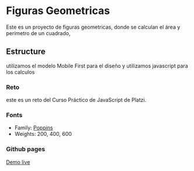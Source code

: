 # Figuras Geometricas
Este es un proyecto de figuras geometricas, donde se calculan el área y perimetro de un cuadrado,

## Estructure
utilizamos el modelo Mobile First para el diseño y utilizamos javascript para los calculos

### Reto
este es un reto del Curso Práctico de JavaScript de Platzi.



### Fonts

- Family: [Poppins](https://fonts.google.com/specimen/Poppins)
- Weights: 200, 400, 600

### Github pages
[Demo live](https://orellana179.github.io/github.io.section4Cards/)

